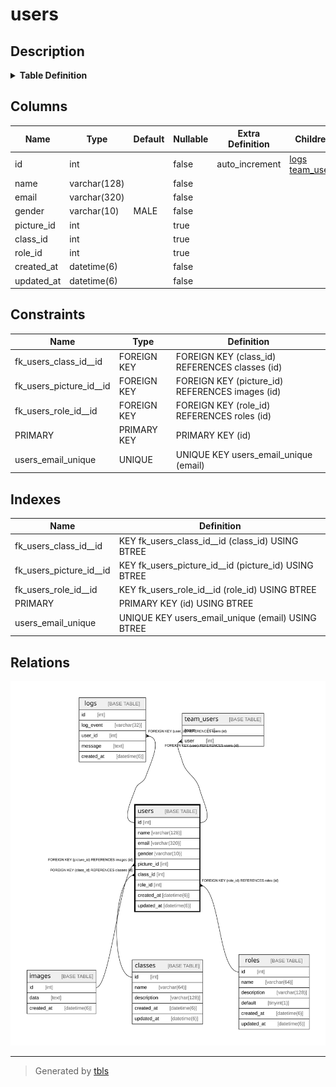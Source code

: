 # users

## Description

<details>
<summary><strong>Table Definition</strong></summary>

```sql
CREATE TABLE `users` (
  `id` int NOT NULL AUTO_INCREMENT,
  `name` varchar(128) NOT NULL,
  `email` varchar(320) NOT NULL,
  `gender` varchar(10) NOT NULL DEFAULT 'MALE',
  `picture_id` int DEFAULT NULL,
  `class_id` int DEFAULT NULL,
  `role_id` int DEFAULT NULL,
  `created_at` datetime(6) NOT NULL,
  `updated_at` datetime(6) NOT NULL,
  PRIMARY KEY (`id`),
  UNIQUE KEY `users_email_unique` (`email`),
  KEY `fk_users_picture_id__id` (`picture_id`),
  KEY `fk_users_class_id__id` (`class_id`),
  KEY `fk_users_role_id__id` (`role_id`),
  CONSTRAINT `fk_users_class_id__id` FOREIGN KEY (`class_id`) REFERENCES `classes` (`id`) ON DELETE CASCADE ON UPDATE RESTRICT,
  CONSTRAINT `fk_users_picture_id__id` FOREIGN KEY (`picture_id`) REFERENCES `images` (`id`) ON DELETE SET NULL ON UPDATE RESTRICT,
  CONSTRAINT `fk_users_role_id__id` FOREIGN KEY (`role_id`) REFERENCES `roles` (`id`) ON DELETE SET NULL ON UPDATE RESTRICT
) ENGINE=InnoDB AUTO_INCREMENT=[Redacted by tbls] DEFAULT CHARSET=utf8mb4 COLLATE=utf8mb4_0900_ai_ci
```

</details>

## Columns

| Name | Type | Default | Nullable | Extra Definition | Children | Parents | Comment |
| ---- | ---- | ------- | -------- | ---------------- | -------- | ------- | ------- |
| id | int |  | false | auto_increment | [logs](logs.md) [team_users](team_users.md) |  |  |
| name | varchar(128) |  | false |  |  |  |  |
| email | varchar(320) |  | false |  |  |  |  |
| gender | varchar(10) | MALE | false |  |  |  |  |
| picture_id | int |  | true |  |  | [images](images.md) |  |
| class_id | int |  | true |  |  | [classes](classes.md) |  |
| role_id | int |  | true |  |  | [roles](roles.md) |  |
| created_at | datetime(6) |  | false |  |  |  |  |
| updated_at | datetime(6) |  | false |  |  |  |  |

## Constraints

| Name | Type | Definition |
| ---- | ---- | ---------- |
| fk_users_class_id__id | FOREIGN KEY | FOREIGN KEY (class_id) REFERENCES classes (id) |
| fk_users_picture_id__id | FOREIGN KEY | FOREIGN KEY (picture_id) REFERENCES images (id) |
| fk_users_role_id__id | FOREIGN KEY | FOREIGN KEY (role_id) REFERENCES roles (id) |
| PRIMARY | PRIMARY KEY | PRIMARY KEY (id) |
| users_email_unique | UNIQUE | UNIQUE KEY users_email_unique (email) |

## Indexes

| Name | Definition |
| ---- | ---------- |
| fk_users_class_id__id | KEY fk_users_class_id__id (class_id) USING BTREE |
| fk_users_picture_id__id | KEY fk_users_picture_id__id (picture_id) USING BTREE |
| fk_users_role_id__id | KEY fk_users_role_id__id (role_id) USING BTREE |
| PRIMARY | PRIMARY KEY (id) USING BTREE |
| users_email_unique | UNIQUE KEY users_email_unique (email) USING BTREE |

## Relations

![er](users.svg)

---

> Generated by [tbls](https://github.com/k1LoW/tbls)

